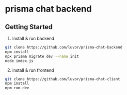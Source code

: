 # prisma chat backend

## Getting Started

1. Install & run backend
```bash
git clone https://github.com/luvor/prisma-chat-backend
npm install
npx prisma migrate dev --name init
node index.js
```
2. Install & run frontend
```bash
git clone https://github.com/luvor/prisma-chat-client
npm install
npm run dev
```
